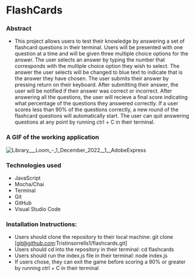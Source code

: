 # FlashCards 

### Abstract 
- This project allows users to test their knowledge by answering a set of flashcard questions in their terminal. Users will be presented with one question at a time and will be given three multiple choice options for the answer. The user selects an answer by typing the number that corresponds with the multiple choice option they wish to select. The answer the user selects will be changed to blue text to indicate that is the answer they have chosen. The user submits their answer by pressing return on their keyboard. After submitting their answer, the user will be notified if their answer was correct or incorrect. After answering all the questions, the user will recieve a final score indicating what percentage of the questions they answered correctly. If a user scores less than 90% of the questions correctly, a new round of the flashcard questions will automatically start. The user can quit answering questions at any point by running ctrl + C in their terminal.

### A GIF of the working application
![Library___Loom_-_1_December_2022__1__AdobeExpress](https://user-images.githubusercontent.com/109977562/205193426-70ed2230-9eea-48a5-a9aa-2fdd1d2841b3.gif)


### Technologies used
- JavaScript 
- Mocha/Chai
- Terminal
- Git
- GitHub
- Visual Studio Code

### Installation Instructions:
- Users should clone the repository to their local machine: git clone [git@github.com:Tristinsorrells1/flashcards.git]
- Users should cd into the repository in their terminal: cd flashcards
- Users should run the index.js file in their terminal: node index.js
- If users chose, they can exit the game before scoring a 90% or greater by running ctrl + C in their terminal
